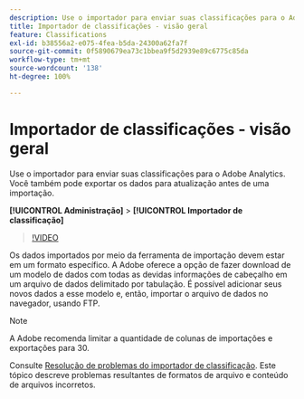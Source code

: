```yaml
---
description: Use o importador para enviar suas classificações para o Adobe Analytics. Você também pode exportar os dados para atualização antes de uma importação.
title: Importador de classificações - visão geral
feature: Classifications
exl-id: b38556a2-e075-4fea-b5da-24300a62fa7f
source-git-commit: 0f5890679ea73c1bbea9f5d2939e89c6775c85da
workflow-type: tm+mt
source-wordcount: '138'
ht-degree: 100%

---
```


# Importador de classificações - visão geral

Use o importador para enviar suas classificações para o Adobe Analytics. Você também pode exportar os dados para atualização antes de uma importação.

**[!UICONTROL Administração]** > **[!UICONTROL Importador de classificação]**

>[!VIDEO](https://video.tv.adobe.com/v/16853/?quality=12)

Os dados importados por meio da ferramenta de importação devem estar em um formato específico. A Adobe oferece a opção de fazer download de um modelo de dados com todas as devidas informações de cabeçalho em um arquivo de dados delimitado por tabulação. É possível adicionar seus novos dados a esse modelo e, então, importar o arquivo de dados no navegador, usando FTP.

>[!NOTE]
>
>A Adobe recomenda limitar a quantidade de colunas de importações e exportações para 30.

Consulte [Resolução de problemas do importador de classificação](/help/components/classifications/importer/troubleshooting.md). Este tópico descreve problemas resultantes de formatos de arquivo e conteúdo de arquivos incorretos.
